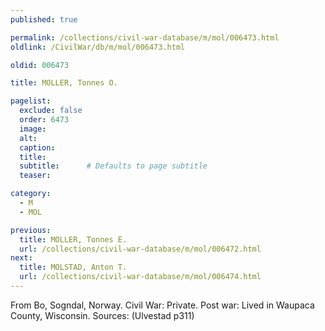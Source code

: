 ```yaml
---
published: true

permalink: /collections/civil-war-database/m/mol/006473.html
oldlink: /CivilWar/db/m/mol/006473.html

oldid: 006473

title: MOLLER, Tonnes O.

pagelist:
  exclude: false
  order: 6473
  image: 
  alt:
  caption:
  title:
  subtitle:      # Defaults to page subtitle
  teaser:

category: 
  - M 
  - MOL

previous:
  title: MOLLER, Tonnes E.
  url: /collections/civil-war-database/m/mol/006472.html  
next:
  title: MOLSTAD, Anton T.
  url: /collections/civil-war-database/m/mol/006474.html   
---
```

From Bo, Sogndal, Norway. Civil War: Private. Post war: Lived in Waupaca County, Wisconsin. Sources: (Ulvestad p311)